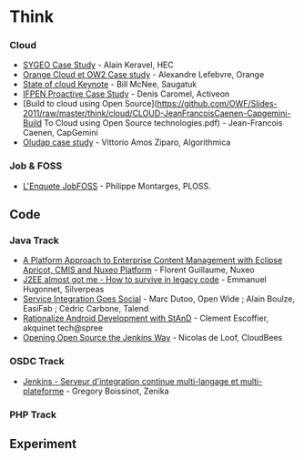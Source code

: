 # Think

### Cloud

- [SYGEO Case Study](https://github.com/OWF/Slides-2011/raw/master/think/cloud/CLOUD-AlainKeravel-HEC-SYGEO.pptx) - Alain Keravel, HEC
- [Orange Cloud et OW2 Case study](https://github.com/OWF/Slides-2011/raw/master/think/cloud/CLOUD-AlexandreLefebvre-Orange-Cloud-OW2-v2.pdf) - Alexandre Lefebvre, Orange
- [State of cloud Keynote](https://github.com/OWF/Slides-2011/raw/master/think/cloud/CLOUD-BillMcNee-Saugatuk-OWF-CloudBusinessCloudIT-22Sept2011-FINAL.pdf) - Bill McNee, Saugatuk
- [IFPEN Proactive Case Study](https://github.com/OWF/Slides-2011/raw/master/think/cloud/CLOUD-DenisCaromel-ActiveEon-ProActive-OWF-IFPEN-2011-Sept-23-FinalShort.pdf) - Denis Caromel, Activeon
- [Build to cloud using Open Source](https://github.com/OWF/Slides-2011/raw/master/think/cloud/CLOUD-JeanFrancoisCaenen-Capgemini-Build To Cloud using Open Source technologies.pdf) - Jean-Francois Caenen, CapGemini
- [Oludap case study](https://github.com/OWF/Slides-2011/raw/master/think/cloud/CLOUD-VittorioAmosZiparo-Algorithmica-oludap_owf.pdf) - Vittorio Amos Ziparo, Algorithmica

### Job & FOSS

- [L'Enquete JobFOSS](https://github.com/OWF/Slides-2011/raw/master/Think/JobFOSS/jobfoss.pdf) - Philippe Montarges, PLOSS.

## Code

### Java Track

- [A Platform Approach to Enterprise Content Management with Eclipse Apricot, CMIS and Nuxeo Platform](https://github.com/OWF/Slides-2011/raw/master/Code/Java/apricot.pdf) - Florent Guillaume, Nuxeo
- [J2EE almost got me - How to survive in legacy code](https://github.com/OWF/Slides-2011/raw/master/Code/Java/J2EE_almost_got_me.pdf) - Emmanuel Hugonnet, Silverpeas
- [Service Integration Goes Social](https://github.com/OWF/Slides-2011/raw/master/Code/Java/OpenWorldForum_2011-EasySOA_v1.8.pdf) - Marc Dutoo, Open Wide ; Alain Boulze, EasiFab ; Cédric Carbone, Talend
- [Rationalize Android Development with StAnD](https://github.com/OWF/Slides-2011/raw/master/Code/Java/StAnD.pdf) - Clement Escoffier, akquinet tech@spree
- [Opening Open Source the Jenkins Way](https://github.com/OWF/Slides-2011/raw/master/Code/Java/jenkins-Opening-Opensource.pdf) - Nicolas de Loof, CloudBees

### OSDC Track

- [Jenkins - Serveur d'integration continue multi-langage et multi-plateforme](https://github.com/OWF/Slides-2011/raw/master/Code/OSDC/PZ_OSDC_ZENIKA_20110924.pdf) - Gregory Boissinot, Zenika

### PHP Track

## Experiment

